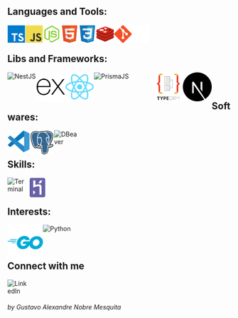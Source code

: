 ## Languages and Tools:

<a target="_blank" href="https://www.typescriptlang.org/" target="_blank"> <img alt="TypeScript" width="40px" align="left" src="https://raw.githubusercontent.com/devicons/devicon/9f4f5cdb393299a81125eb5127929ea7bfe42889/icons/typescript/typescript-original.svg"/> </a>
<a href="https://developer.mozilla.org/" target="_blank"> <img alt="JavaScript" width="40px"  align="left" src="https://raw.githubusercontent.com/devicons/devicon/9f4f5cdb393299a81125eb5127929ea7bfe42889/icons/javascript/javascript-original.svg"/> </a>
<a href="https://nodejs.org/en/" target="_blank"> <img alt="NodeJS" width="40px"  align="left" src="https://raw.githubusercontent.com/devicons/devicon/9f4f5cdb393299a81125eb5127929ea7bfe42889/icons/nodejs/nodejs-original.svg"/> </a>
<a href="https://www.w3.org/html/" target="_blank"> <img alt="HTML5" width="40px"  align="left" src="https://raw.githubusercontent.com/devicons/devicon/9f4f5cdb393299a81125eb5127929ea7bfe42889/icons/html5/html5-original.svg" /> </a>
<a href="https://www.w3schools.com/css/" target="_blank"> <img alt="CSS3" width="40px"  align="left" src="https://raw.githubusercontent.com/devicons/devicon/9f4f5cdb393299a81125eb5127929ea7bfe42889/icons/css3/css3-original.svg"/></a>
<a href="https://redis.io/" target="_blank"> <img alt="Redis" align="left" width="40px" src="https://raw.githubusercontent.com/devicons/devicon/9f4f5cdb393299a81125eb5127929ea7bfe42889/icons/redis/redis-original.svg"/> </a>
<a href="https://git-scm.com/" target="_blank"> <img alt="Git" width="40px"  align="left" src="https://raw.githubusercontent.com/devicons/devicon/9f4f5cdb393299a81125eb5127929ea7bfe42889/icons/git/git-original.svg"/> </a>
<a href="https://github.com/" target="_blank"> <img alt="GitHub"  align="left" width="40px" src="https://raw.githubusercontent.com/gustavonobreza/Gustavonobreza/main/images/github.svg"/> </a><br>
<br>

## Libs and Frameworks:

<a target="_blank" href="https://nestjs.com/" target="_blank"> <img align="left" alt="NestJS" width="65px" src="https://d33wubrfki0l68.cloudfront.net/e937e774cbbe23635999615ad5d7732decad182a/26072/logo-small.ede75a6b.svg" /></a>
<a href="https://expressjs.com/" target="_blank"> <img align="left" alt="ExpressJS" width="65px" src="https://raw.githubusercontent.com/devicons/devicon/9f4f5cdb393299a81125eb5127929ea7bfe42889/icons/express/express-original.svg" /></a>
<a href="https://reactjs.org/" target="_blank"> <img align="left" alt="ReactJS" width="65px" src="https://raw.githubusercontent.com/devicons/devicon/9f4f5cdb393299a81125eb5127929ea7bfe42889/icons/react/react-original.svg"/></a>
<a href="https://www.prisma.io/" target="_blank"> <img align="left" alt="PrismaJS" width="135px" src="https://cdn.worldvectorlogo.com/logos/prisma-2.svg"/></a>
<a href="https://typeorm.io/" target="_blank"> <img align="left" alt="TypeORM" width="65px" src="https://raw.githubusercontent.com/gustavonobreza/Gustavonobreza/main/images/TypeORM.png"/></a>
<a href="https://nextjs.org/" target="_blank"> <img align="left" alt="Nextjs" width="65px" src="https://raw.githubusercontent.com/devicons/devicon/9f4f5cdb393299a81125eb5127929ea7bfe42889/icons/nextjs/nextjs-original.svg"/></a><br>
<br>

## Softwares:

<a href="https://code.visualstudio.com/" target="_blank"> <img align="left" alt="Visual Studio Code" width="50px" src="https://raw.githubusercontent.com/devicons/devicon/9f4f5cdb393299a81125eb5127929ea7bfe42889/icons/vscode/vscode-original.svg" /></a>
<a href="https://www.postgresql.org/" target="_blank"> <img align="left" alt="PostgresSQL" width="55px" src="https://raw.githubusercontent.com/devicons/devicon/9f4f5cdb393299a81125eb5127929ea7bfe42889/icons/postgresql/postgresql-original.svg"/></a>
<a href="https://dbeaver.com/" target="_blank"> <img align="left" alt="DBeaver" width="55px" src="https://upload.wikimedia.org/wikipedia/commons/b/b5/DBeaver_logo.svg"/></a><br><br>

## Skills:

<a href="https://github.com/microsoft/terminal" target="_blank"> <img align="left" alt="Terminal" width="45px" src="https://upload.wikimedia.org/wikipedia/commons/0/01/Windows_Terminal_Logo_256x256.png"/></a>

<a href="https://www.heroku.com" target="_blank"> <img align="left" alt="Heroku" width="45px" src="https://raw.githubusercontent.com/devicons/devicon/00f02ef57fb7601fd1ddcc2fe6fe670fef3ae3e4/icons/heroku/heroku-plain.svg"/></a>
<br><br>

## Interests:

<p>
  <a href="https://golang.org/"> <img alt="Golang" width="80px" align="left" src="https://raw.githubusercontent.com/gustavonobreza/Gustavonobreza/main/images/golang.svg"/> </a>
  <a href="https://www.python.org/"> <img alt="Python" width="65px" align="left" src="https://cdn3.iconfinder.com/data/icons/logos-and-brands-adobe/512/267_Python-512.png"/></a>
</p>

<br/>
<br/>
<br/>

## Connect with me

[<img align="left" alt="LinkedIn" width="48px" src="https://camo.githubusercontent.com/c8a9c5b414cd812ad6a97a46c29af67239ddaeae08c41724ff7d945fb4c047e5/68747470733a2f2f6564656e742e6769746875622e696f2f537570657254696e7949636f6e732f696d616765732f7376672f6c696e6b6564696e2e737667" />][linkedin]

[linkedin]: https://www.linkedin.com/in/gustavo-a-n-mesquita/

<br/>
<br/>

###### by Gustavo Alexandre Nobre Mesquita
